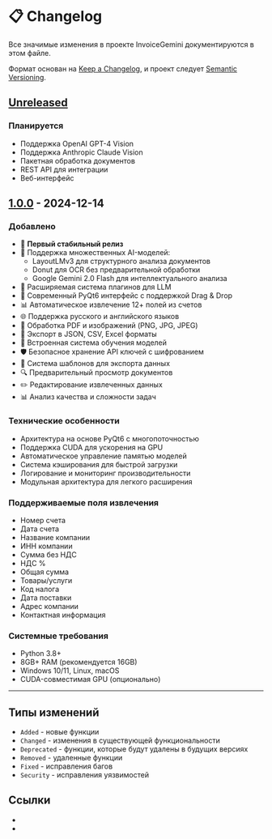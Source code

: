 # 📋 Changelog

Все значимые изменения в проекте InvoiceGemini документируются в этом файле.

Формат основан на [Keep a Changelog](https://keepachangelog.com/en/1.0.0/),
и проект следует [Semantic Versioning](https://semver.org/spec/v2.0.0.html).

## [Unreleased]

### Планируется
- Поддержка OpenAI GPT-4 Vision
- Поддержка Anthropic Claude Vision
- Пакетная обработка документов
- REST API для интеграции
- Веб-интерфейс

## [1.0.0] - 2024-12-14

### Добавлено
- 🎉 **Первый стабильный релиз**
- 🤖 Поддержка множественных AI-моделей:
  - LayoutLMv3 для структурного анализа документов
  - Donut для OCR без предварительной обработки
  - Google Gemini 2.0 Flash для интеллектуального анализа
- 🔌 Расширяемая система плагинов для LLM
- 🎯 Современный PyQt6 интерфейс с поддержкой Drag & Drop
- 📊 Автоматическое извлечение 12+ полей из счетов
- 🌐 Поддержка русского и английского языков
- 📄 Обработка PDF и изображений (PNG, JPG, JPEG)
- 💾 Экспорт в JSON, CSV, Excel форматы
- 🔧 Встроенная система обучения моделей
- 🛡️ Безопасное хранение API ключей с шифрованием
- 📝 Система шаблонов для экспорта данных
- 🔍 Предварительный просмотр документов
- ✏️ Редактирование извлеченных данных
- 📊 Анализ качества и сложности задач

### Технические особенности
- Архитектура на основе PyQt6 с многопоточностью
- Поддержка CUDA для ускорения на GPU
- Автоматическое управление памятью моделей
- Система кэширования для быстрой загрузки
- Логирование и мониторинг производительности
- Модульная архитектура для легкого расширения

### Поддерживаемые поля извлечения
- Номер счета
- Дата счета  
- Название компании
- ИНН компании
- Сумма без НДС
- НДС %
- Общая сумма
- Товары/услуги
- Код налога
- Дата поставки
- Адрес компании
- Контактная информация

### Системные требования
- Python 3.8+
- 8GB+ RAM (рекомендуется 16GB)
- Windows 10/11, Linux, macOS
- CUDA-совместимая GPU (опционально)

---

## Типы изменений

- `Added` - новые функции
- `Changed` - изменения в существующей функциональности
- `Deprecated` - функции, которые будут удалены в будущих версиях
- `Removed` - удаленные функции
- `Fixed` - исправления багов
- `Security` - исправления уязвимостей

## Ссылки

- [Unreleased]: https://github.com/yourusername/InvoiceGemini/compare/v1.0.0...HEAD
- [1.0.0]: https://github.com/yourusername/InvoiceGemini/releases/tag/v1.0.0 